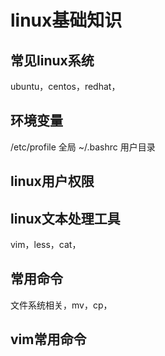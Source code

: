 # linux基础知识
## 常见linux系统
ubuntu，centos，redhat，



## 环境变量
/etc/profile    全局
~/.bashrc       用户目录

## linux用户权限

## linux文本处理工具
vim，less，cat，

## 常用命令
文件系统相关，mv，cp，

## vim常用命令

